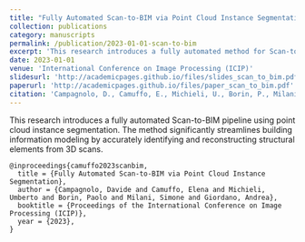 ```yaml
---
title: "Fully Automated Scan-to-BIM via Point Cloud Instance Segmentation"
collection: publications
category: manuscripts
permalink: /publication/2023-01-01-scan-to-bim
excerpt: 'This research introduces a fully automated method for Scan-to-BIM processes using point cloud instance segmentation to enhance building information modeling.'
date: 2023-01-01
venue: 'International Conference on Image Processing (ICIP)'
slidesurl: 'http://academicpages.github.io/files/slides_scan_to_bim.pdf'
paperurl: 'http://academicpages.github.io/files/paper_scan_to_bim.pdf'
citation: 'Campagnolo, D., Camuffo, E., Michieli, U., Borin, P., Milani, S., & Giordano, A. (2023). "Fully Automated Scan-to-BIM via Point Cloud Instance Segmentation." <i>International Conference on Image Processing (ICIP)</i>.'
---
```


This research introduces a fully automated Scan-to-BIM pipeline using point cloud instance segmentation. The method significantly streamlines building information modeling by accurately identifying and reconstructing structural elements from 3D scans.

```
@inproceedings{camuffo2023scanbim,
  title = {Fully Automated Scan-to-BIM via Point Cloud Instance Segmentation},
  author = {Campagnolo, Davide and Camuffo, Elena and Michieli, Umberto and Borin, Paolo and Milani, Simone and Giordano, Andrea},
  booktitle = {Proceedings of the International Conference on Image Processing (ICIP)},
  year = {2023},
}
```
